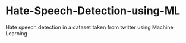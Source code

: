 # Hate-Speech-Detection-using-ML
Hate speech detection in a dataset taken from twitter using Machine Learning

